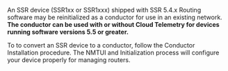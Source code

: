 <!---Conductor Conversion---->

An SSR device (SSR1xx or SSR1xxx) shipped with SSR 5.4.x Routing software may be reinitialized as a conductor for use in an existing network. **The conductor can be used with or without Cloud Telemetry for devices running software versions 5.5 or greater.**

To to convert an SSR device to a conductor, follow the Conductor Installation procedure. The NMTUI and Initialization process will configure your device properly for managing routers. 